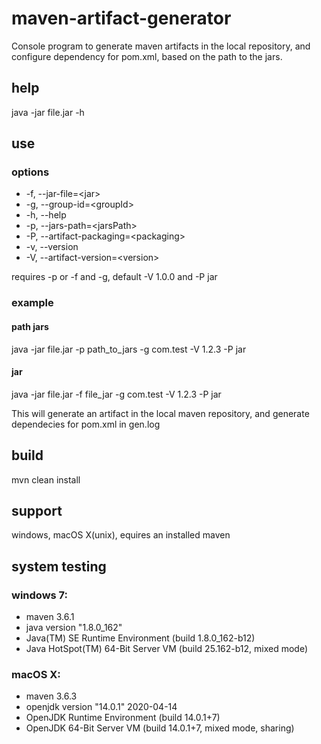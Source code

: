 # maven-artifact-generator
 Console program to generate maven artifacts in the local repository, and configure dependency for pom.xml, based on the path to the jars.
 
## help
java -jar file.jar -h

## use
### options
  - -f, --jar-file=\<jar>
  - -g, --group-id=\<groupId>
  - -h, --help
  - -p, --jars-path=\<jarsPath>
  - -P, --artifact-packaging=\<packaging>
  - -v, --version
  - -V, --artifact-version=\<version>
  
requires -p or -f and -g, default -V 1.0.0 and -P jar

### example
#### path jars
java -jar file.jar -p path_to_jars -g com.test -V 1.2.3 -P jar
#### jar
java -jar file.jar -f file_jar -g com.test -V 1.2.3 -P jar

This will generate an artifact in the local maven repository, and generate dependecies for pom.xml in gen.log

## build
mvn clean install

## support
windows, macOS X(unix), equires an installed maven

## system testing

### windows 7:
- maven 3.6.1
- java version "1.8.0_162"
- Java(TM) SE Runtime Environment (build 1.8.0_162-b12)
- Java HotSpot(TM) 64-Bit Server VM (build 25.162-b12, mixed mode)

### macOS X:
- maven 3.6.3
- openjdk version "14.0.1" 2020-04-14
- OpenJDK Runtime Environment (build 14.0.1+7)
- OpenJDK 64-Bit Server VM (build 14.0.1+7, mixed mode, sharing)


